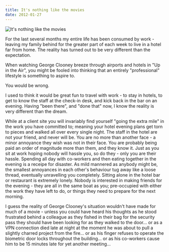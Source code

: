 ```yaml
---
title: It's nothing like the movies
date: 2012-01-27
---
```


![It's nothing like the movies](https://source.unsplash.com/d34DtRp1bqo/1600x900)

For the last several months my entire life has been consumed by work - leaving my family behind for the greater part of each week to live in a hotel far from home. The reality has turned out to be very different than the expectation.

When watching George Clooney breeze through airports and hotels in "Up in the Air", you might be fooled into thinking that an entirely "professional" lifestyle is something to aspire to.

You would be wrong.

I used to think it would be great fun to travel with work - to stay in hotels, to get to know the staff at the check-in desk, and kick back in the bar on an evening. Having "been there", and "done that" now, I know the reality is very different than the dream.

While at a client site you will invariably find yourself "going the extra mile" in the work you have committed to; meaning your hotel evening plans get torn to pieces and walked all over every single night. The staff in the hotel are not your friend, and never will be. You are no more than another face - a minor annoyance they wish was not in their face. You are probably being paid an order of magnitude more than them, and they know it. Just as you sit at work hoping nobody will hassle you, so do they - only you are their hassle. Spending all day with co-workers and then eating together in the evening is a receipe for disaster. As mild mannered as anybody might be, the smallest annoyances in each other's behaviour tug away like a loose thread, eventually unravelling you completely. Sitting alone in the hotel bar or restaurant is extremely lonely. Nobody is interested in making friends for the evening - they are all in the same boat as you; pre-occupied with either the work they have left to do, or things they need to prepare for the next morning.

I guess the reality of George Clooney's situation wouldn't have made for much of a movie - unless you could have heard his thoughts as he stood frustrated behind a colleague as they fished in their bag for the security pass they should have been looking for as they walked to the door... or as a VPN connection died late at night at the moment he was about to pull a slightly charred project from the fire... or as his finger refuses to operate the biometric door locks throughout the building... or as his co-workers cause him to be 15 minutes late for yet another meeting...